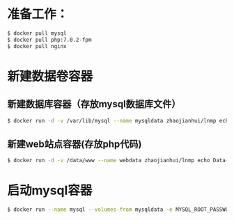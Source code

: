 # 准备工作：
```sh
$ docker pull mysql
$ docker pull php:7.0.2-fpm
$ docker pull nginx
```

# 新建数据卷容器
## 新建数据库容器（存放mysql数据库文件）
```sh
$ docker run -d -v /var/lib/mysql --name mysqldata zhaojianhui/lnmp echo Data-only container for postgres
```
## 新建web站点容器(存放php代码)
```sh
$ docker run -d -v /data/www --name webdata zhaojianhui/lnmp echo Data-only container for postgres
```


# 启动mysql容器
```sh
$ docker run --name mysql --volumes-from mysqldata -e MYSQL_ROOT_PASSWORD=123456 -d mysql
```